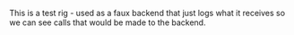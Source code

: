 This is a test rig - used as a faux backend that just logs what it receives so we can see calls that would be made to the backend.
